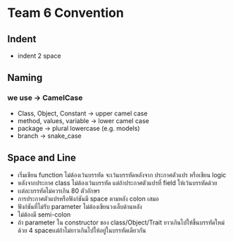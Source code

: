 ﻿# Team 6 Convention
## Indent
* indent 2 space
## Naming
### we use -> CamelCase
* Class, Object, Constant -> upper camel case
* method, values, variable -> lower camel case
* package -> plural lowercase (e.g. models)
* branch -> snake_case
## Space and Line
* เริ่มเขียน function ไม่ต้องเว้นบรรทัด จะเว้นบรรทัดหลังจาก ประกาศตัวแปร หรือเขียน logic  
* หลังจากประกาศ class ไม่ต้องเว้นบรรทัด แต่ถ้าประกาศตัวแปรที่ field ให้เว้นบรรทัดด้วย  
* เเต่ละบรรทัดไม่ควรเกิน 80 ตัวอักษร
* การประกาศตัวแปรหรือฟังก์ชันมี space ตามหลัง colon เสมอ
* ฟังก์ชันที่ไม่รับ parameter ไม่ต้องเขียนวงเล็บด้านหลัง
* ไม่ต้องมี semi-colon
* ถ้า parameter ใน constructor ของ class/Object/Trait ยาวเกินไปให้ขึ้นบรรทัดใหม่ด้วย 4 spaceเเต่ถ้าไม่ยาวเกินไปให้อยู่ในบรรทัดเดียวกัน